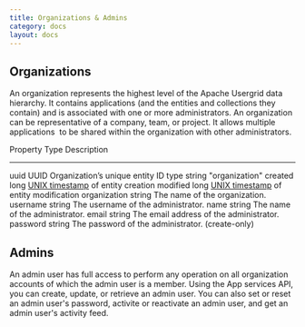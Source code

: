 ```yaml
---
title: Organizations & Admins
category: docs
layout: docs
---
```


Organizations
-------------

An organization represents the highest level of the Apache Usergrid data
hierarchy. It contains applications (and the entities and collections
they contain) and is associated with one or more administrators. An
organization can be representative of a company, team, or project. It
allows multiple applications  to be shared within the organization with
other administrators.


Property                                Type      Description
--------------------------------------- --------- ---------------------------------------------------------------------
uuid                                    UUID      Organization’s unique entity ID
type                                    string    "organization"
created                                 long      [UNIX timestamp](http://en.wikipedia.org/wiki/Unix_time) of entity creation
modified                                long      [UNIX timestamp](http://en.wikipedia.org/wiki/Unix_time) of entity modification
organization                            string    The name of the organization.
username                                string    The username of the administrator.
name                                    string    The name of the administrator.
email                                   string    The email address of the administrator.
password                                string    The password of the administrator. (create-only)


Admins
------


An admin user has full access to perform any operation on all
organization accounts of which the admin user is a member. Using the App
services API, you can create, update, or retrieve an admin user. You can
also set or reset an admin user's password, activite or reactivate an
admin user, and get an admin user's activity feed.